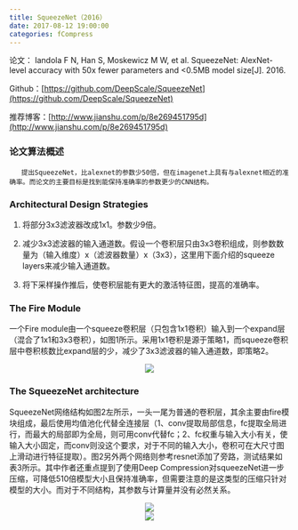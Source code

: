 ```yaml
---
title: SqueezeNet（2016）
date: 2017-08-12 19:00:00
categories: fCompress
---
```


<script type="text/javascript" src="http://cdn.mathjax.org/mathjax/latest/MathJax.js?config=default"></script>

论文： Iandola F N, Han S, Moskewicz M W, et al. SqueezeNet: AlexNet-level accuracy with 50x fewer parameters and <0.5MB model size[J]. 2016.

Github：[https://github.com/DeepScale/SqueezeNet](https://github.com/DeepScale/SqueezeNet)

推荐博客：[http://www.jianshu.com/p/8e269451795d](http://www.jianshu.com/p/8e269451795d)

### 论文算法概述

       提出SqueezeNet，比alexnet的参数少50倍，但在imagenet上具有与alexnet相近的准确率。而论文的主要目标是找到能保持准确率的参数更少的CNN结构。
	   
### Architectural Design Strategies

1. 将部分3x3滤波器改成1x1。参数少9倍。
   
2. 减少3x3滤波器的输入通道数。假设一个卷积层只由3x3卷积组成，则参数数量为（输入维度）x（滤波器数量）x（3x3），这里用下面介绍的squeeze layers来减少输入通道数。

3. 将下采样操作推后，使卷积层能有更大的激活特征图，提高的准确率。

### The Fire Module

   一个Fire module由一个squeeze卷积层（只包含1x1卷积）输入到一个expand层（混合了1x1和3x3卷积），如图1所示。采用1x1卷积是源于策略1，而squeeze卷积层中卷积核数比expand层的少，减少了3x3滤波器的输入通道数，即策略2。
   
<center><img src="{{ site.baseurl }}/images/pdCompress/squeezenet1.png"></center>

### The SqueezeNet architecture

   SqueezeNet网络结构如图2左所示，一头一尾为普通的卷积层，其余主要由fire模块组成，最后使用均值池化代替全连接层（1、conv提取局部信息，fc提取全局进行，而最大的局部即为全局，则可用conv代替fc；2、fc权重与输入大小有关，使输入大小固定，而conv则没这个要求，对于不同的输入大小，卷积可在大尺寸图上滑动进行特征提取）。图2另外两个网络则参考resnet添加了旁路，测试结果如表3所示。其中作者还重点提到了使用Deep Compression对squeezeNet进一步压缩，可降低510倍模型大小且保持准确率，但需要注意的是这类型的压缩只针对模型的大小。而对于不同结构，其参数与计算量并没有必然关系。

<center><img src="{{ site.baseurl }}/images/pdCompress/squeezenet2.png"></center>

<center><img src="{{ site.baseurl }}/images/pdCompress/squeezenet3.png"></center>

   
